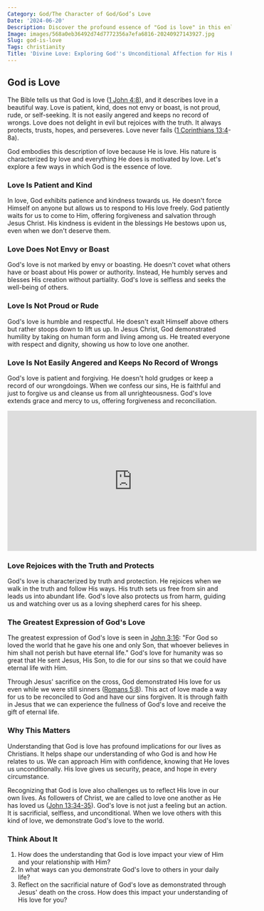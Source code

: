 ```yaml
---
Category: God/The Character of God/God’s Love
Date: '2024-06-20'
Description: Discover the profound essence of "God is love" in this enlightening article that explores the divine nature of unconditional love and its significance in spirituality.
Image: images/568a0eb36492d74d7772356a7efa6816-20240927143927.jpg
Slug: god-is-love
Tags: christianity
Title: 'Divine Love: Exploring God''s Unconditional Affection for His People'
---
```


## God is Love

The Bible tells us that God is love ([1 John 4:8](https://www.bibleref.com/1-John/4/1-John-4-8.html)), and it describes love in a beautiful way. Love is patient, kind, does not envy or boast, is not proud, rude, or self-seeking. It is not easily angered and keeps no record of wrongs. Love does not delight in evil but rejoices with the truth. It always protects, trusts, hopes, and perseveres. Love never fails ([1 Corinthians 13:4](https://www.bibleref.com/1-Corinthians/13/1-Corinthians-13-4.html)-8a).

God embodies this description of love because He is love. His nature is characterized by love and everything He does is motivated by love. Let's explore a few ways in which God is the essence of love.

### Love Is Patient and Kind

In love, God exhibits patience and kindness towards us. He doesn't force Himself on anyone but allows us to respond to His love freely. God patiently waits for us to come to Him, offering forgiveness and salvation through Jesus Christ. His kindness is evident in the blessings He bestows upon us, even when we don't deserve them.

### Love Does Not Envy or Boast

God's love is not marked by envy or boasting. He doesn't covet what others have or boast about His power or authority. Instead, He humbly serves and blesses His creation without partiality. God's love is selfless and seeks the well-being of others.

### Love Is Not Proud or Rude

God's love is humble and respectful. He doesn't exalt Himself above others but rather stoops down to lift us up. In Jesus Christ, God demonstrated humility by taking on human form and living among us. He treated everyone with respect and dignity, showing us how to love one another.

### Love Is Not Easily Angered and Keeps No Record of Wrongs

God's love is patient and forgiving. He doesn't hold grudges or keep a record of our wrongdoings. When we confess our sins, He is faithful and just to forgive us and cleanse us from all unrighteousness. God's love extends grace and mercy to us, offering forgiveness and reconciliation.


<iframe width="560" height="315" src="https://www.youtube.com/embed/zRw2gNWuo2I" frameborder="0" allow="autoplay; encrypted-media" allowfullscreen></iframe>


### Love Rejoices with the Truth and Protects

God's love is characterized by truth and protection. He rejoices when we walk in the truth and follow His ways. His truth sets us free from sin and leads us into abundant life. God's love also protects us from harm, guiding us and watching over us as a loving shepherd cares for his sheep.

### The Greatest Expression of God's Love

The greatest expression of God's love is seen in [John 3:16](https://www.bibleref.com/John/3/John-3-16.html): "For God so loved the world that he gave his one and only Son, that whoever believes in him shall not perish but have eternal life." God's love for humanity was so great that He sent Jesus, His Son, to die for our sins so that we could have eternal life with Him.

Through Jesus' sacrifice on the cross, God demonstrated His love for us even while we were still sinners ([Romans 5:8](https://www.bibleref.com/Romans/5/Romans-5-8.html)). This act of love made a way for us to be reconciled to God and have our sins forgiven. It is through faith in Jesus that we can experience the fullness of God's love and receive the gift of eternal life.

### Why This Matters

Understanding that God is love has profound implications for our lives as Christians. It helps shape our understanding of who God is and how He relates to us. We can approach Him with confidence, knowing that He loves us unconditionally. His love gives us security, peace, and hope in every circumstance.

Recognizing that God is love also challenges us to reflect His love in our own lives. As followers of Christ, we are called to love one another as He has loved us ([John 13:34-35](https://www.bibleref.com/John/13/John-13-34.html)). God's love is not just a feeling but an action. It is sacrificial, selfless, and unconditional. When we love others with this kind of love, we demonstrate God's love to the world.

### Think About It

1. How does the understanding that God is love impact your view of Him and your relationship with Him?
2. In what ways can you demonstrate God's love to others in your daily life?
3. Reflect on the sacrificial nature of God's love as demonstrated through Jesus' death on the cross. How does this impact your understanding of His love for you?